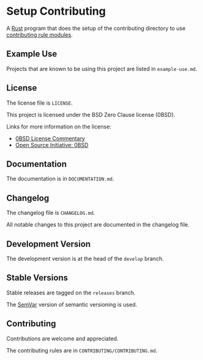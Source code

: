# Setup Contributing

A [Rust][rust] program that does the setup of the contributing
directory to use [contributing rule modules][contributing-rules].

[rust]: <https://www.rust-lang.org/>
[contributing-rules]: <https://github.com/sean-hut/contributing-rules>

## Example Use

Projects that are known to be using this project are listed in
`example-use.md`.

## License

The license file is `LICENSE`.

This project is licensed under the BSD Zero Clause license (0BSD).

Links for more information on the license:

- [0BSD License Commentary][0bsd-commentary]
- [Open Source Initiative: 0BSD][0bsd-osi]

[0bsd-commentary]: <https://web.archive.org/web/20200909121328/https://landley.net/toybox/license.html>
[0bsd-osi]: <https://web.archive.org/web/20200923194052/https://opensource.org/licenses/0BSD>

## Documentation

The documentation is in `DOCUMENTATION.md`.

## Changelog

The changelog file is `CHANGELOG.md`.

All notable changes to this project are documented in the changelog file.

## Development Version

The development version is at the head of the `develop` branch.

## Stable Versions

Stable releases are tagged on the `releases` branch.

The [SemVar][semvar] version of semantic versioning is used.

[semvar]: <https://web.archive.org/web/20201009135328/https://semver.org/>

## Contributing

Contributions are welcome and appreciated.

The contributing rules are in `CONTRIBUTING/CONTRIBUTING.md`.
